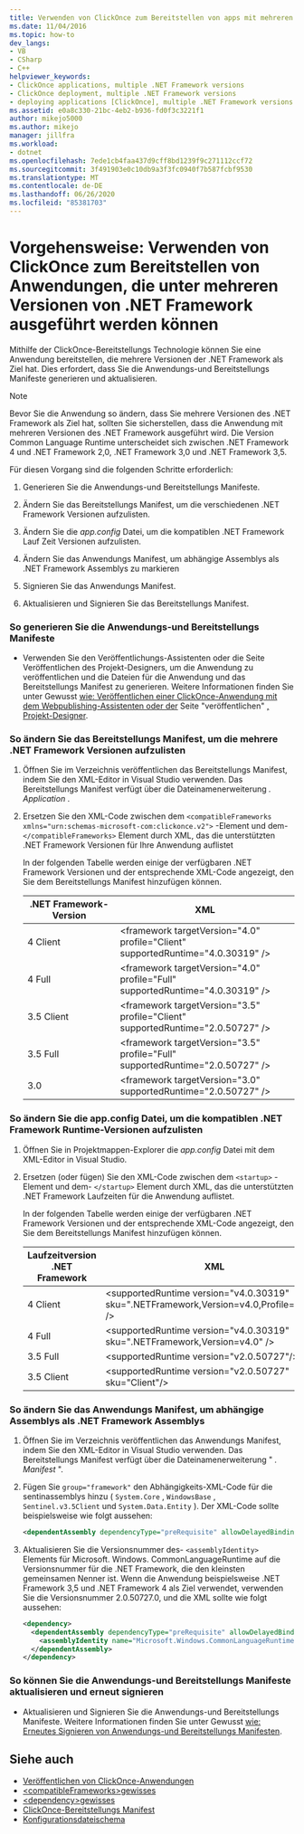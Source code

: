 ```yaml
---
title: Verwenden von ClickOnce zum Bereitstellen von apps mit mehreren Zielen
ms.date: 11/04/2016
ms.topic: how-to
dev_langs:
- VB
- CSharp
- C++
helpviewer_keywords:
- ClickOnce applications, multiple .NET Framework versions
- ClickOnce deployment, multiple .NET Framework versions
- deploying applications [ClickOnce], multiple .NET Framework versions
ms.assetid: e0a8c330-21bc-4eb2-b936-fd0f3c3221f1
author: mikejo5000
ms.author: mikejo
manager: jillfra
ms.workload:
- dotnet
ms.openlocfilehash: 7ede1cb4faa437d9cff8bd1239f9c271112ccf72
ms.sourcegitcommit: 3f491903e0c10db9a3f3fc0940f7b587fcbf9530
ms.translationtype: MT
ms.contentlocale: de-DE
ms.lasthandoff: 06/26/2020
ms.locfileid: "85381703"
---
```

# <a name="how-to-use-clickonce-to-deploy-applications-that-can-run-on-multiple-versions-of-the-net-framework"></a>Vorgehensweise: Verwenden von ClickOnce zum Bereitstellen von Anwendungen, die unter mehreren Versionen von .NET Framework ausgeführt werden können
Mithilfe der ClickOnce-Bereitstellungs Technologie können Sie eine Anwendung bereitstellen, die mehrere Versionen der .NET Framework als Ziel hat. Dies erfordert, dass Sie die Anwendungs-und Bereitstellungs Manifeste generieren und aktualisieren.

> [!NOTE]
> Bevor Sie die Anwendung so ändern, dass Sie mehrere Versionen des .NET Framework als Ziel hat, sollten Sie sicherstellen, dass die Anwendung mit mehreren Versionen des .NET Framework ausgeführt wird. Die Version Common Language Runtime unterscheidet sich zwischen .NET Framework 4 und .NET Framework 2,0, .NET Framework 3,0 und .NET Framework 3,5.

 Für diesen Vorgang sind die folgenden Schritte erforderlich:

1. Generieren Sie die Anwendungs-und Bereitstellungs Manifeste.

2. Ändern Sie das Bereitstellungs Manifest, um die verschiedenen .NET Framework Versionen aufzulisten.

3. Ändern Sie die *app.config* Datei, um die kompatiblen .NET Framework Lauf Zeit Versionen aufzulisten.

4. Ändern Sie das Anwendungs Manifest, um abhängige Assemblys als .NET Framework Assemblys zu markieren

5. Signieren Sie das Anwendungs Manifest.

6. Aktualisieren und Signieren Sie das Bereitstellungs Manifest.

### <a name="to-generate-the-application-and-deployment-manifests"></a>So generieren Sie die Anwendungs-und Bereitstellungs Manifeste

- Verwenden Sie den Veröffentlichungs-Assistenten oder die Seite Veröffentlichen des Projekt-Designers, um die Anwendung zu veröffentlichen und die Dateien für die Anwendung und das Bereitstellungs Manifest zu generieren. Weitere Informationen finden Sie unter Gewusst [wie: Veröffentlichen einer ClickOnce-Anwendung mit dem Webpublishing-Assistenten oder der](../deployment/how-to-publish-a-clickonce-application-using-the-publish-wizard.md) Seite "veröffentlichen" [, Projekt-Designer](../ide/reference/publish-page-project-designer.md).

### <a name="to-change-the-deployment-manifest-to-list-the-multiple-net-framework-versions"></a>So ändern Sie das Bereitstellungs Manifest, um die mehrere .NET Framework Versionen aufzulisten

1. Öffnen Sie im Verzeichnis veröffentlichen das Bereitstellungs Manifest, indem Sie den XML-Editor in Visual Studio verwenden. Das Bereitstellungs Manifest verfügt über die Dateinamenerweiterung *. Application* .

2. Ersetzen Sie den XML-Code zwischen dem `<compatibleFrameworks xmlns="urn:schemas-microsoft-com:clickonce.v2">` -Element und dem- `</compatibleFrameworks>` Element durch XML, das die unterstützten .NET Framework Versionen für Ihre Anwendung auflistet

     In der folgenden Tabelle werden einige der verfügbaren .NET Framework Versionen und der entsprechende XML-Code angezeigt, den Sie dem Bereitstellungs Manifest hinzufügen können.

    |.NET Framework-Version|XML|
    |----------------------------|---------|
    |4 Client|\<framework targetVersion="4.0" profile="Client" supportedRuntime="4.0.30319" />|
    |4 Full|\<framework targetVersion="4.0" profile="Full" supportedRuntime="4.0.30319" />|
    |3.5 Client|\<framework targetVersion="3.5" profile="Client" supportedRuntime="2.0.50727" />|
    |3.5 Full|\<framework targetVersion="3.5" profile="Full" supportedRuntime="2.0.50727" />|
    |3.0|\<framework targetVersion="3.0" supportedRuntime="2.0.50727" />|

### <a name="to-change-the-appconfig-file-to-list-the-compatible-net-framework-runtime-versions"></a>So ändern Sie die app.config Datei, um die kompatiblen .NET Framework Runtime-Versionen aufzulisten

1. Öffnen Sie in Projektmappen-Explorer die *app.config* Datei mit dem XML-Editor in Visual Studio.

2. Ersetzen (oder fügen) Sie den XML-Code zwischen dem `<startup>` -Element und dem- `</startup>` Element durch XML, das die unterstützten .NET Framework Laufzeiten für die Anwendung auflistet.

     In der folgenden Tabelle werden einige der verfügbaren .NET Framework Versionen und der entsprechende XML-Code angezeigt, den Sie dem Bereitstellungs Manifest hinzufügen können.

    |Laufzeitversion .NET Framework|XML|
    |------------------------------------|---------|
    |4 Client|\<supportedRuntime version="v4.0.30319" sku=".NETFramework,Version=v4.0,Profile=Client" />|
    |4 Full|\<supportedRuntime version="v4.0.30319" sku=".NETFramework,Version=v4.0" />|
    |3.5 Full|\<supportedRuntime version="v2.0.50727"/>|
    |3.5 Client|\<supportedRuntime version="v2.0.50727" sku="Client"/>|

### <a name="to-change-the-application-manifest-to-mark-dependent-assemblies-as-net-framework-assemblies"></a>So ändern Sie das Anwendungs Manifest, um abhängige Assemblys als .NET Framework Assemblys

1. Öffnen Sie im Verzeichnis veröffentlichen das Anwendungs Manifest, indem Sie den XML-Editor in Visual Studio verwenden. Das Bereitstellungs Manifest verfügt über die Dateinamenerweiterung " *. Manifest* ".

2. Fügen Sie `group="framework"` den Abhängigkeits-XML-Code für die sentinassemblys hinzu ( `System.Core` , `WindowsBase` , `Sentinel.v3.5Client` und `System.Data.Entity` ). Der XML-Code sollte beispielsweise wie folgt aussehen:

   ```xml
   <dependentAssembly dependencyType="preRequisite" allowDelayedBinding="true" group="framework">
   ```

3. Aktualisieren Sie die Versionsnummer des- `<assemblyIdentity>` Elements für Microsoft. Windows. CommonLanguageRuntime auf die Versionsnummer für die .NET Framework, die den kleinsten gemeinsamen Nenner ist. Wenn die Anwendung beispielsweise .NET Framework 3,5 und .NET Framework 4 als Ziel verwendet, verwenden Sie die Versionsnummer 2.0.50727.0, und die XML sollte wie folgt aussehen:

   ```xml
   <dependency>
     <dependentAssembly dependencyType="preRequisite" allowDelayedBinding="true">
       <assemblyIdentity name="Microsoft.Windows.CommonLanguageRuntime" version="2.0.50727.0" />
     </dependentAssembly>
   </dependency>
   ```

### <a name="to-update-and-re-sign-the-application-and-deployment-manifests"></a>So können Sie die Anwendungs-und Bereitstellungs Manifeste aktualisieren und erneut signieren

- Aktualisieren und Signieren Sie die Anwendungs-und Bereitstellungs Manifeste. Weitere Informationen finden Sie unter Gewusst [wie: Erneutes Signieren von Anwendungs-und Bereitstellungs Manifesten](../deployment/how-to-re-sign-application-and-deployment-manifests.md).

## <a name="see-also"></a>Siehe auch
- [Veröffentlichen von ClickOnce-Anwendungen](../deployment/publishing-clickonce-applications.md)
- [\<compatibleFrameworks>gewisses](../deployment/compatibleframeworks-element-clickonce-deployment.md)
- [\<dependency>gewisses](../deployment/dependency-element-clickonce-application.md)
- [ClickOnce-Bereitstellungs Manifest](../deployment/clickonce-deployment-manifest.md)
- [Konfigurationsdateischema](/dotnet/framework/configure-apps/file-schema/index)
